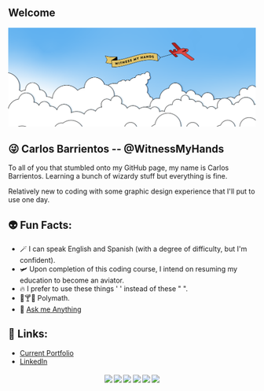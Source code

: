 ## Welcome 
![image](./assets/wmh-planes.png)

## 😜 Carlos Barrientos -- @WitnessMyHands

To all of you that stumbled onto my GitHub page, my name is Carlos Barrientos. Learning a bunch of wizardy stuff but everything is fine.

Relatively new to coding with some graphic design experience that I'll put to use one day.

## 👽 Fun Facts:

- 🪄 I can speak English and Spanish (with a degree of difficulty, but I'm confident).
- 🛩️ Upon completion of this coding course, I intend on resuming my education to become an aviator.
- 🔥 I prefer to use these things ' ' instead of these " ".
- 🍷🍸🍻 Polymath.
- 💬 [Ask me Anything](mailto:cgbarr89@gmail.com)

## 💾 Links:

- [Current Portfolio](https://witnessmyhands.github.io/Portfolio-3/)
- [LinkedIn](https://www.linkedin.com/in/carlos-barrientos-0565b948/)

<h4 align="center">
    <img src='https://img.shields.io/badge/html5%20-%23E34F26.svg?&style=for-the-badge&logo=html5&logoColor=white' />
    <img src='https://img.shields.io/badge/css3%20-%231572B6.svg?&style=for-the-badge&logo=css3&logoColor=white' />
    <img src='https://img.shields.io/badge/javascript%20-%23323330.svg?&style=for-the-badge&logo=javascript&logoColor=%23F7DF1E' />
    <img src='https://img.shields.io/badge/jquery%20-%230769AD.svg?&style=for-the-badge&logo=jquery&logoColor=white' />
    <img src='https://img.shields.io/badge/node.js%20-%2343853D.svg?&style=for-the-badge&logo=node.js&logoColor=white' />
    <img src='https://img.shields.io/badge/bootstrap%20-%23563D7C.svg?&style=for-the-badge&logo=bootstrap&logoColor=white' />
</h4>